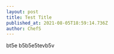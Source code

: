 ```yaml
---
layout: post
title: Test Title
published_at: 2021-08-05T18:59:14.736Z
author: ChefS
---
```

bt5e b5b5e5tevb5v